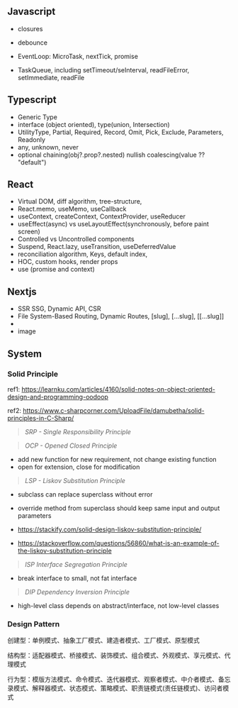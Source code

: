 ## Javascript

- closures
- debounce

- EventLoop: MicroTask, nextTick, promise
- TaskQueue, including setTimeout/seInterval, readFileError, setImmediate, readFile

## Typescript

- Generic Type
- interface (object oriented), type(union, Intersection)
- UtilityType, Partial, Required, Record, Omit, Pick, Exclude, Parameters, Readonly
- any, unknown, never
- optional chaining(obj?.prop?.nested) nullish coalescing(value ?? "default")

## React

- Virtual DOM, diff algorithm, tree-structure,
- React.memo, useMemo, useCallback
- useContext, createContext, ContextProvider, useReducer
- useEffect(async) vs useLayoutEffect(synchronously, before paint screen)
- Controlled vs Uncontrolled components
- Suspend, React.lazy, useTransition, useDeferredValue
- reconciliation algorithm, Keys, default index,
- HOC, custom hooks, render props
- use (promise and context)

## Nextjs

- SSR SSG, Dynamic API, CSR
- File System-Based Routing, Dynamic Routes, [slug], [...slug], [[...slug]]
-
- image

## System

### Solid Principle

ref1: https://learnku.com/articles/4160/solid-notes-on-object-oriented-design-and-programming-oodoop

ref2: https://www.c-sharpcorner.com/UploadFile/damubetha/solid-principles-in-C-Sharp/

> _SRP - Single Responsibility Principle_

> _OCP - Opened Closed Principle_

- add new function for new requirement, not change existing function
- open for extension, close for modification

> _LSP - Liskov Substitution Principle_

- subclass can replace superclass without error
- override method from superclass should keep same input and output parameters

- https://stackify.com/solid-design-liskov-substitution-principle/
- https://stackoverflow.com/questions/56860/what-is-an-example-of-the-liskov-substitution-principle

> _ISP Interface Segregation Principle_

- break interface to small, not fat interface

> _DIP Dependency Inversion Principle_

- high-level class depends on abstract/interface, not low-level classes

### Design Pattern

创建型：单例模式、抽象工厂模式、建造者模式、工厂模式、原型模式

结构型：适配器模式、桥接模式、装饰模式、组合模式、外观模式、享元模式、代理模式

行为型：模版方法模式、命令模式、迭代器模式、观察者模式、中介者模式、备忘录模式、解释器模式、状态模式、策略模式、职责链模式(责任链模式)、访问者模式
